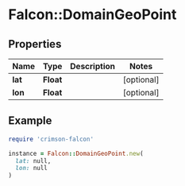 # Falcon::DomainGeoPoint

## Properties

| Name | Type | Description | Notes |
| ---- | ---- | ----------- | ----- |
| **lat** | **Float** |  | [optional] |
| **lon** | **Float** |  | [optional] |

## Example

```ruby
require 'crimson-falcon'

instance = Falcon::DomainGeoPoint.new(
  lat: null,
  lon: null
)
```

